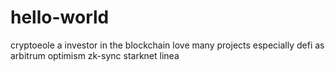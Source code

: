 # hello-world
cryptoeole
a investor in the blockchain
love many projects
especially defi
as arbitrum
optimism
zk-sync
starknet
linea
